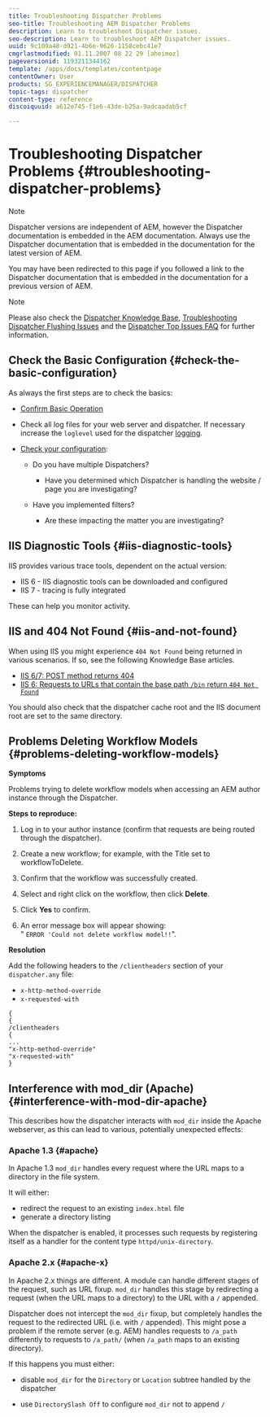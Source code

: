 ```yaml
---
title: Troubleshooting Dispatcher Problems
seo-title: Troubleshooting AEM Dispatcher Problems
description: Learn to troubleshoot Dispatcher issues.
seo-description: Learn to troubleshoot AEM Dispatcher issues.
uuid: 9c109a48-d921-4b6e-9626-1158cebc41e7
cmgrlastmodified: 01.11.2007 08 22 29 [aheimoz]
pageversionid: 1193211344162
template: /apps/docs/templates/contentpage
contentOwner: User
products: SG_EXPERIENCEMANAGER/DISPATCHER
topic-tags: dispatcher
content-type: reference
discoiquuid: a612e745-f1e6-43de-b25a-9adcaadab5cf

---
```


# Troubleshooting Dispatcher Problems {#troubleshooting-dispatcher-problems}

>[!NOTE]
>
>Dispatcher versions are independent of AEM, however the Dispatcher documentation is embedded in the AEM documentation. Always use the Dispatcher documentation that is embedded in the documentation for the latest version of AEM.
>
>You may have been redirected to this page if you followed a link to the Dispatcher documentation that is embedded in the documentation for a previous version of AEM.

>[!NOTE]
>
>Please also check the [Dispatcher Knowledge Base](https://helpx.adobe.com/cq/kb/index/dispatcher.html), [Troubleshooting Dispatcher Flushing Issues](https://helpx.adobe.com/adobe-cq/kb/troubleshooting-dispatcher-flushing-issues.html) and the [Dispatcher Top Issues FAQ](dispatcher-faq.md) for further information.

## Check the Basic Configuration {#check-the-basic-configuration}

As always the first steps are to check the basics:

* [Confirm Basic Operation](#ConfirmBasicOperation)
* Check all log files for your web server and dispatcher. If necessary increase the `loglevel` used for the dispatcher [logging](#Logging).

* [Check your configuration](#ConfiguringtheDispatcher):

    * Do you have multiple Dispatchers?

        * Have you determined which Dispatcher is handling the website / page you are investigating?

    * Have you implemented filters?

        * Are these impacting the matter you are investigating?

## IIS Diagnostic Tools {#iis-diagnostic-tools}

IIS provides various trace tools, dependent on the actual version:

* IIS 6 - IIS diagnostic tools can be downloaded and configured  
* IIS 7 - tracing is fully integrated

These can help you monitor activity.

## IIS and 404 Not Found {#iis-and-not-found}

When using IIS you might experience `404 Not Found` being returned in various scenarios. If so, see the following Knowledge Base articles.

* [IIS 6/7: POST method returns 404](https://helpx.adobe.com/dispatcher/kb/IIS6IsapiFilters.html)
* [IIS 6: Requests to URLs that contain the base path `/bin` return `404 Not Found`](https://helpx.adobe.com/dispatcher/kb/RequestsToBinDirectoryFailInIIS6.html)

You should also check that the dispatcher cache root and the IIS document root are set to the same directory.

## Problems Deleting Workflow Models {#problems-deleting-workflow-models}

**Symptoms**

Problems trying to delete workflow models when accessing an AEM author instance through the Dispatcher.

**Steps to reproduce:**

1. Log in to your author instance (confirm that requests are being routed through the dispatcher).
1. Create a new workflow; for example, with the Title set to workflowToDelete.
1. Confirm that the workflow was successfully created.
1. Select and right click on the workflow, then click **Delete**.  

1. Click **Yes** to confirm.
1. An error message box will appear showing:  
   " `ERROR 'Could not delete workflow model!!`".

**Resolution**

Add the following headers to the `/clientheaders` section of your `dispatcher.any` file:

* `x-http-method-override`
* `x-requested-with`

```
{  
{  
/clientheaders  
{  
...  
"x-http-method-override"  
"x-requested-with"  
}
```

## Interference with mod_dir (Apache) {#interference-with-mod-dir-apache}

This describes how the dispatcher interacts with `mod_dir` inside the Apache webserver, as this can lead to various, potentially unexpected effects:

### Apache 1.3 {#apache}

In Apache 1.3 `mod_dir` handles every request where the URL maps to a directory in the file system.

It will either:

* redirect the request to an existing `index.html` file 
* generate a directory listing

When the dispatcher is enabled, it processes such requests by registering itself as a handler for the content type `httpd/unix-directory`.

### Apache 2.x {#apache-x}

In Apache 2.x things are different. A module can handle different stages of the request, such as URL fixup. `mod_dir` handles this stage by redirecting a request (when the URL maps to a directory) to the URL with a `/` appended.

Dispatcher does not intercept the `mod_dir` fixup, but completely handles the request to the redirected URL (i.e. with `/` appended). This might pose a problem if the remote server (e.g. AEM) handles requests to `/a_path` differently to requests to `/a_path/` (when `/a_path` maps to an existing directory).

If this happens you must either:

* disable `mod_dir` for the `Directory` or `Location` subtree handled by the dispatcher  

* use `DirectorySlash Off` to configure `mod_dir` not to append `/`
